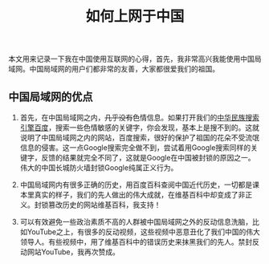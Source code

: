 ﻿---
title: 如何上网于中国
category: [杂七杂八, 反讽]
layout: post
---

本文用来记录一下我在中国使用互联网的心得，首先，我非常高兴我能使用中国局域网。中国局域网的用户们都非常的友善，大家都很爱我们的祖国。

## 中国局域网的优点
1. 首先，在中国局域网之内，~~几乎没有~~色情信息。如果打开我们的[中华民族搜索引擎百度](https://baidu.com)，搜索一些色情敏感的关键字，你会发现，基本上是搜不到的。这就说明了中国局域网之内的网站，百度搜索，很好的保护了祖国的花朵不受流氓信息的侵害。这一点Google搜索完全做不到，尝试着用Google搜索同样的关键字，反馈的结果就完全不同了，这就是Google在中国被封锁的原因之一。伟大的中国长城防火墙封锁Google纯属正义行为。

1. 中国局域网内有很多正确的历史，用百度百科查阅中国近代历史，一切都是课本里真实的样子，我们的先人做出的伟大成就，在维基百科中却变成了非正义。封锁篡改历史的网站维基百科，我支持！

1. 可以有效避免一些政治素质不高的人群被中国局域网之外的反动信息洗脑，比如YouTube之上，有很多的反动视频，这些视频中恶意丑化了我们中国的伟大领导人。有些视频中，用了维基百科中的错误历史来抹黑我们的先人。禁封反动网站YouTube，我再次赞成。


